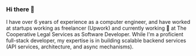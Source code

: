 ### Hi there 👋
I have over 6 years of experience as a computer engineer, and have worked at startups working as freelancer (Upwork) and currently working 🔭 at The Cooperative Legal Services as Software Developer. While I'm a proficient full-stack developer, my expertise is in building scalable backend services (API services, architecture, and async mechanisms).
<!--
**srebella/srebella** is a ✨ _special_ ✨ repository because its `README.md` (this file) appears on your GitHub profile.

Here are some ideas to get you started:

- 🔭 I’m currently working on ...
- 🌱 I’m currently learning ...
- 👯 I’m looking to collaborate on ...
- 🤔 I’m looking for help with ...
- 💬 Ask me about ...
- 📫 How to reach me: ...
- 😄 Pronouns: ...
- ⚡ Fun fact: ...
-->
